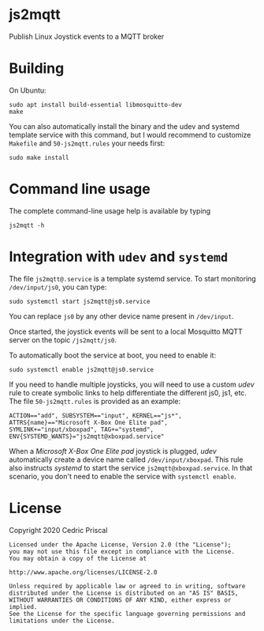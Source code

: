 # js2mqtt
Publish Linux Joystick events to a MQTT broker

# Building
On Ubuntu:

    sudo apt install build-essential libmosquitto-dev
    make

You can also automatically install the binary and the udev and systemd template service with this command, but I would recommend to customize `Makefile` and `50-js2mqtt.rules` your needs first:

    sudo make install

# Command line usage
The complete command-line usage help is available by typing

    js2mqtt -h

# Integration with `udev` and `systemd`
The file `js2mqtt@.service` is a template systemd service. To start monitoring `/dev/input/js0`, you can type:

    sudo systemctl start js2mqtt@js0.service

You can replace `js0` by any other device name present in `/dev/input`.

Once started, the joystick events will be sent to a local Mosquitto MQTT server on the topic `/js2mqtt/js0`.

To automatically boot the service at boot, you need to enable it:

    sudo systemctl enable js2mqtt@js0.service

If you need to handle multiple joysticks, you will need to use a custom *udev* rule to create symbolic links to help differentiate the different js0, js1, etc. The file `50-js2mqtt.rules` is provided as an example:

    ACTION=="add", SUBSYSTEM=="input", KERNEL=="js*", ATTRS{name}=="Microsoft X-Box One Elite pad", SYMLINK+="input/xboxpad", TAG+="systemd", ENV{SYSTEMD_WANTS}="js2mqtt@xboxpad.service"

When a *Microsoft X-Box One Elite pad* joystick is plugged, *udev* automatically create a device name called `/dev/input/xboxpad`. This rule also instructs *systemd* to start the service `js2mqtt@xboxpad.service`. In that scenario, you don't need to enable the service with `systemctl enable`.

# License
Copyright 2020 Cedric Priscal

    Licensed under the Apache License, Version 2.0 (the "License");
    you may not use this file except in compliance with the License.
    You may obtain a copy of the License at

    http://www.apache.org/licenses/LICENSE-2.0

    Unless required by applicable law or agreed to in writing, software
    distributed under the License is distributed on an "AS IS" BASIS,
    WITHOUT WARRANTIES OR CONDITIONS OF ANY KIND, either express or implied.
    See the License for the specific language governing permissions and
    limitations under the License.
